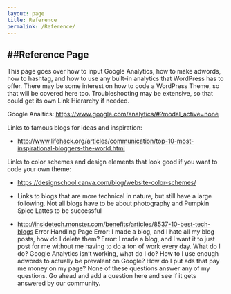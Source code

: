 ```yaml
---
layout: page
title: Reference
permalink: /Reference/
---
```

##Reference Page
-------------
This page goes over how to input Google Analytics, how to make adwords, how to hashtag, and how to use any built-in analytics that WordPress has to offer.
There may be some interest on how to code a WordPress Theme, so that will be covered here too. Troubleshooting may be extensive, so that could get its own Link Hierarchy if needed.

Google Analtics: 
https://www.google.com/analytics/#?modal_active=none

 Links to famous blogs for ideas and inspiration: 
  - http://www.lifehack.org/articles/communication/top-10-most-inspirational-bloggers-the-world.html

Links to color schemes and design elements that look good if you want to code your own theme: 
  - https://designschool.canva.com/blog/website-color-schemes/

  - Links to blogs that are more technical in nature, but still have a large following. Not all blogs have to be about photography and Pumpkin Spice Lattes to be successful 
  - http://insidetech.monster.com/benefits/articles/8537-10-best-tech-blogs 
Error Handling Page
Error: I made a blog, and I hate all my blog posts, how do I delete them?
Error: I made a blog, and I want it to just post for me without me having to do a ton of work every day. What do I do?
Google Analytics isn’t working, what do I do?
How to I use enough adwords to actually be prevalent on Google?
How do I put ads that pay me money on my page?
None of these questions answer any of my questions. 
Go ahead and add a question here and see if it gets answered by our community. 
